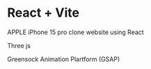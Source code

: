 # React + Vite

APPLE iPhone 15 pro clone website using React 

Three js
 
 Greensock Animation Plartform (GSAP)